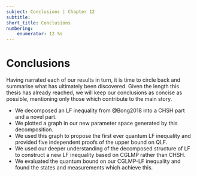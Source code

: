 ```yaml
---
subject: Conclusions | Chapter 12
subtitle:
short_title: Conclusions 
numbering: 
    enumerator: 12.%s
---
```


# Conclusions

Having narrated each of our results in turn, it is time to circle back and summarise what has ultimately been discovered. Given the length this thesis has already reached, we will keep our conclusions as concise as possible, mentioning only those which contribute to the main story.

- We decomposed an LF inequality from @Bong2018 into a CHSH part and a novel part.
- We plotted a graph in our new parameter space generated by this decomposition.
- We used this graph to propose the first ever quantum LF inequality and provided five independent proofs of the upper bound on QLF.
- We used our deeper understanding of the decomposed structure of LF to construct a new LF inequality based on CGLMP rather than CHSH.
- We evaluated the quantum bound on our CGLMP-LF inequality and found the states and measurements which achieve this.